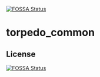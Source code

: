 [![FOSSA Status](https://app.fossa.io/api/projects/git%2Bgithub.com%2Ftb0hdan%2Ftorpedo_common.svg?type=shield)](https://app.fossa.io/projects/git%2Bgithub.com%2Ftb0hdan%2Ftorpedo_common?ref=badge_shield)

# torpedo_common

## License
[![FOSSA Status](https://app.fossa.io/api/projects/git%2Bgithub.com%2Ftb0hdan%2Ftorpedo_common.svg?type=large)](https://app.fossa.io/projects/git%2Bgithub.com%2Ftb0hdan%2Ftorpedo_common?ref=badge_large)